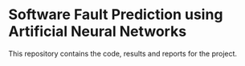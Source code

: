 # Software Fault Prediction using Artificial Neural Networks

This repository contains the code, results and reports for the project.
